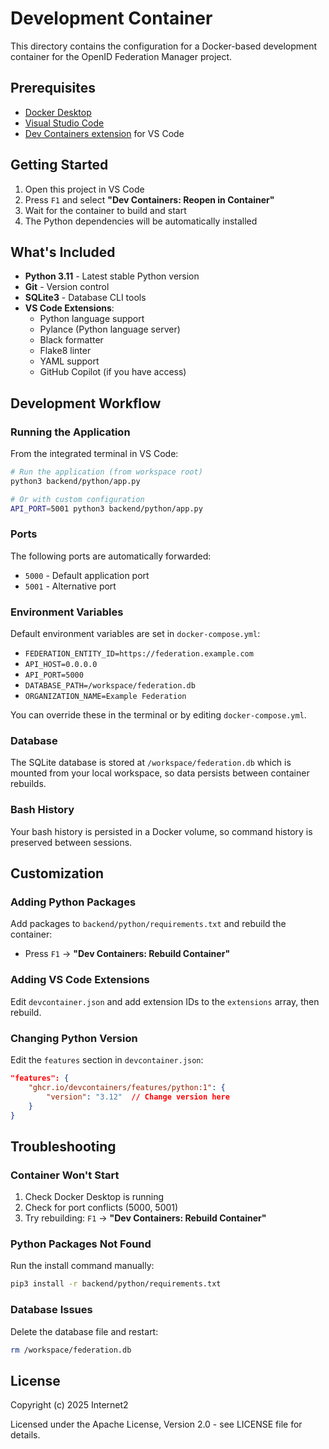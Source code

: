 # Development Container

This directory contains the configuration for a Docker-based development container for the OpenID Federation Manager project.

## Prerequisites

- [Docker Desktop](https://www.docker.com/products/docker-desktop)
- [Visual Studio Code](https://code.visualstudio.com/)
- [Dev Containers extension](https://marketplace.visualstudio.com/items?itemName=ms-vscode-remote.remote-containers) for VS Code

## Getting Started

1. Open this project in VS Code
2. Press `F1` and select **"Dev Containers: Reopen in Container"**
3. Wait for the container to build and start
4. The Python dependencies will be automatically installed

## What's Included

- **Python 3.11** - Latest stable Python version
- **Git** - Version control
- **SQLite3** - Database CLI tools
- **VS Code Extensions**:
  - Python language support
  - Pylance (Python language server)
  - Black formatter
  - Flake8 linter
  - YAML support
  - GitHub Copilot (if you have access)

## Development Workflow

### Running the Application

From the integrated terminal in VS Code:

```bash
# Run the application (from workspace root)
python3 backend/python/app.py

# Or with custom configuration
API_PORT=5001 python3 backend/python/app.py
```

### Ports

The following ports are automatically forwarded:
- `5000` - Default application port
- `5001` - Alternative port

### Environment Variables

Default environment variables are set in `docker-compose.yml`:
- `FEDERATION_ENTITY_ID=https://federation.example.com`
- `API_HOST=0.0.0.0`
- `API_PORT=5000`
- `DATABASE_PATH=/workspace/federation.db`
- `ORGANIZATION_NAME=Example Federation`

You can override these in the terminal or by editing `docker-compose.yml`.

### Database

The SQLite database is stored at `/workspace/federation.db` which is mounted from your local workspace, so data persists between container rebuilds.

### Bash History

Your bash history is persisted in a Docker volume, so command history is preserved between sessions.

## Customization

### Adding Python Packages

Add packages to `backend/python/requirements.txt` and rebuild the container:
- Press `F1` → **"Dev Containers: Rebuild Container"**

### Adding VS Code Extensions

Edit `devcontainer.json` and add extension IDs to the `extensions` array, then rebuild.

### Changing Python Version

Edit the `features` section in `devcontainer.json`:

```json
"features": {
    "ghcr.io/devcontainers/features/python:1": {
        "version": "3.12"  // Change version here
    }
}
```

## Troubleshooting

### Container Won't Start

1. Check Docker Desktop is running
2. Check for port conflicts (5000, 5001)
3. Try rebuilding: `F1` → **"Dev Containers: Rebuild Container"**

### Python Packages Not Found

Run the install command manually:
```bash
pip3 install -r backend/python/requirements.txt
```

### Database Issues

Delete the database file and restart:
```bash
rm /workspace/federation.db
```

## License

Copyright (c) 2025 Internet2

Licensed under the Apache License, Version 2.0 - see LICENSE file for details.
